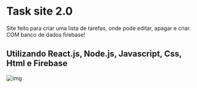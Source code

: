 # Task site 2.0

Site feito para criar uma lista de tarefas, onde pode editar, apagar e criar. COM banco de dados firebase!

## Utilizando React.js, Node.js, Javascript, Css, Html e Firebase

![img](https://raw.githubusercontent.com/RafaelParoni/task-site-2.0/main/Task%20site%202.0.png)
